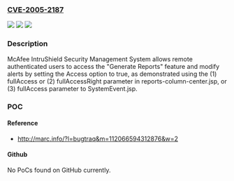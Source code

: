 ### [CVE-2005-2187](https://cve.mitre.org/cgi-bin/cvename.cgi?name=CVE-2005-2187)
![](https://img.shields.io/static/v1?label=Product&message=n%2Fa&color=blue)
![](https://img.shields.io/static/v1?label=Version&message=n%2Fa&color=blue)
![](https://img.shields.io/static/v1?label=Vulnerability&message=n%2Fa&color=brighgreen)

### Description

McAfee IntruShield Security Management System allows remote authenticated users to access the "Generate Reports" feature and modify alerts by setting the Access option to true, as demonstrated using the (1) fullAccess or (2) fullAccessRight parameter in reports-column-center.jsp, or (3) fullAccess parameter to SystemEvent.jsp.

### POC

#### Reference
- http://marc.info/?l=bugtraq&m=112066594312876&w=2

#### Github
No PoCs found on GitHub currently.

